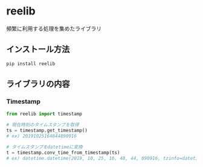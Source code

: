 # reelib
頻繁に利用する処理を集めたライブラリ

## インストール方法

```sh
pip install reelib
```

## ライブラリの内容

### Timestamp

```python
from reelib import timestamp

# 現在時刻のタイムスタンプを取得
ts = timestamp.get_timestamp()
# ex) 20191025164844890916

# タイムスタンプをdatetimeに変換
t = timestamp.conv_time_from_timestamp(ts)
# ex) datetime.datetime(2019, 10, 25, 16, 48, 44, 890916, tzinfo=datetime.timezone(datetime.timedelta(0, 32400)))
```